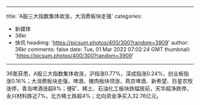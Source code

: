 
---
title: 'A股三大指数集体收涨，大消费板块走强'
categories: 
 - 新媒体
 - 36kr
 - 快讯
headimg: 'https://picsum.photos/400/300?random=3909'
author: 36kr
comments: false
date: Tue, 01 Mar 2022 07:02:24 GMT
thumbnail: 'https://picsum.photos/400/300?random=3909'
---

<div>   
36氪获悉，A股三大指数集体收涨，沪指涨0.77%，深成指涨0.24%，创业板指涨0.16%；大消费板块走强，啤酒、猪肉板块领涨，燕京啤酒、新希望、巨星农牧涨停，青岛啤酒涨超8%；锂矿、稀土、石油化工板块跌幅居前，天华超净跌停，永兴材料跌近7%，北方稀土跌超4%；北向资金净买入32.76亿元。  
</div>
            
